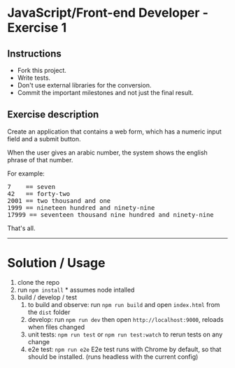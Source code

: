 # JavaScript/Front-end Developer - Exercise 1

## Instructions

- Fork this project.
- Write tests.
- Don't use external libraries for the conversion.
- Commit the important milestones and not just the final result.

## Exercise description

Create an application that contains a web form, which has a numeric input field and a submit button.

When the user gives an arabic number, the system shows the english phrase of that number.

For example:
<pre>
7    == seven
42   == forty-two
2001 == two thousand and one
1999 == nineteen hundred and ninety-nine
17999 == seventeen thousand nine hundred and ninety-nine
</pre>

That's all.

---

# Solution / Usage

 1. clone the repo
 2. run `npm install` * assumes node intalled
 3. build / develop / test
    1. to build and observe: run `npm run build` and open `index.html` from the `dist` folder
    2. develop: run `npm run dev` then open `http://localhost:9000`, reloads when files changed
    3. unit tests: `npm run test` or `npm run test:watch` to rerun tests on any change
    4. e2e test: `npm run e2e` E2e test runs with Chrome by default, so that should be installed. (runs headless with the current config)
    
